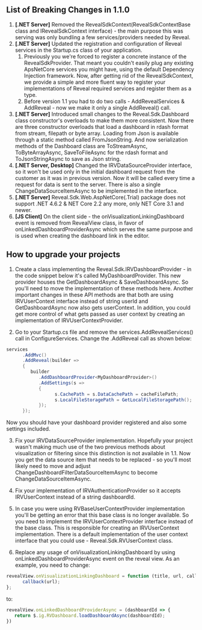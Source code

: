 ## List of Breaking Changes in 1.1.0

1. **[.NET Server]** Removed the RevealSdkContext(RevealSdkContextBase class and IRevealSdkContext interface) - the main purpose this was serving was only bundling a few services/providers needed by Reveal.
2. **[.NET Server]** Updated the registration and configuration of Reveal services in the Startup.cs class of your application.
   1. Previously you we're forced to register a concrete instance of the RevealSdkProvider. That meant you couldn't easily plug any existing ApsNetCore services you might have, using the default Dependency Injection framework. Now, after getting rid of the RevealSdkContext, we provide a simple and more fluent way to register your implementations of Reveal required services and register them as a type.
   2. Before version 1.1 you had to do two calls - AddRevealServices & AddReveal - now we make it only a single AddReveal() call.
3. **[.NET Server]** Introduced small changes to the Reveal.Sdk.Dashboard class constructor's overloads to make them more consistent. Now there are three constructor overloads that load a dashboard in rdash format from stream, filepath or byte array. Loading from Json is available through a static method called FromJsonString. And now serialization methods of the Dashboard class are ToStreamAsync, ToByteArrayAsync, SaveToFileAsync for the rdash format and ToJsonStringAsync to save as Json string.
4. **[.NET Server, Desktop]** Changed the IRVDataSourceProvider interface, so it won't be used only in the initial dashboard request from the customer as it was in previous version. Now it will be called every time a request for data is sent to the server. There is also a single ChangeDataSourceItemAsync to be implemented in the interface.
5. **[.NET Server]** Reveal.Sdk.Web.AspNetCore(.Trial) package does not support .NET 4.6.2 & NET Core 2.2 any more, only NET Core 3.1 and newer.
6. **[JS Client]** On the client side - the onVisualizationLinkingDashboard event is removed from RevealView class, in favor of onLinkedDashboardProviderAsync which serves the same purpose and is used when creating the dashboard link in the editor.

## How to upgrade your projects

1. Create a class implementing the Reveal.Sdk.IRVDashboardProvider - in the code snippet below it's called MyDashboardProvider. This new provider houses the GetDashboardAsync & SaveDashboardAsync. So you'll need to move the implementation of these methods here. Another important changes in these API methods are that both are using IRVUserContext interface instead of string userId and GetDashboardAsync now also gets userContext.
In addition, you could get more control of what gets passed as user context by creating an implementation of IRVUserContextProvider.

2. Go to your Startup.cs file and remove the services.AddRevealServices() call in ConfigureServices.
Change the .AddReveal call as shown below:
```csharp
services
      .AddMvc()
      .AddReveal(builder => 
      {
         builder
            .AddDashboardProvider<MyDashboardProvider>()
            .AddSettings(s =>
            {
                  s.CachePath = s.DataCachePath = cacheFilePath;
                  s.LocalFileStoragePath = GetLocalFileStoragePath();
            });
      });
```
Now you should have your dashboard provider registered and also some settings included.

3. Fix your IRVDataSourceProvider implementation.  Hopefully your project wasn't making much use of the two previous methods about visualization or filtering since this distinction is not available in 1.1. Now you get the data source item that needs to be replaced - so you'll most likely need to move and adjust ChangeDashboardFilterDataSourceItemAsync to become ChangeDataSourceItemAsync.
4. Fix your implementation of IRVAuthenticationProvider so it accepts IRVUserContext instead of a string dashboardId.
5. In case you were using RVBaseUserContextProvider implementation you'll be getting an error that this base class is no longer available. So you need to implement the IRVUserContextProvider interface instead of the base class. This is responsible for creating an IRVUserContext implementation. There is a default implementation of the user context interface that you could use - Reveal.Sdk.RVUserContext class.

6. Replace any usage of onVisualizationLinkingDashboard by using onLinkedDashboardProviderAsync event on the reveal view. 
As an example, you need to change:
```javascript
revealView.onVisualizationLinkingDashboard = function (title, url, callback) {
      callback(url);
};
```
to:
```javascript
revealView.onLinkedDashboardProviderAsync = (dashboardId => {
   return $.ig.RVDashboard.loadDashboardAsync(dashboardId);
})
```

